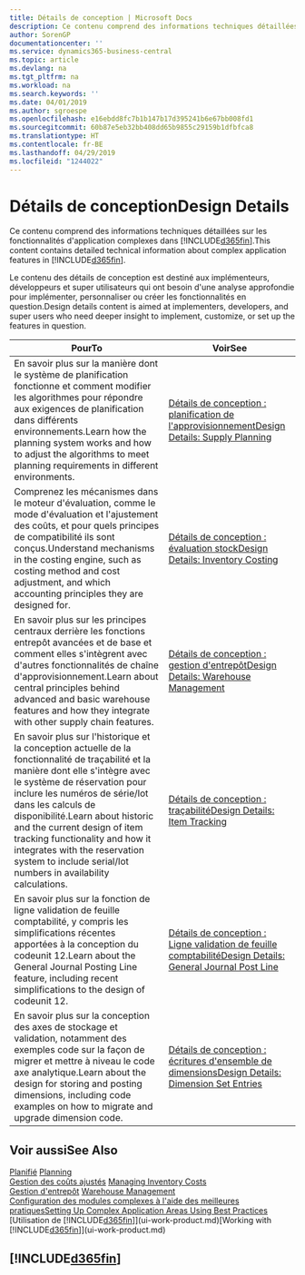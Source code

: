 ```yaml
---
title: Détails de conception | Microsoft Docs
description: Ce contenu comprend des informations techniques détaillées sur les fonctionnalités d'application complexes dans Business Central.
author: SorenGP
documentationcenter: ''
ms.service: dynamics365-business-central
ms.topic: article
ms.devlang: na
ms.tgt_pltfrm: na
ms.workload: na
ms.search.keywords: ''
ms.date: 04/01/2019
ms.author: sgroespe
ms.openlocfilehash: e16ebdd8fc7b1b147b17d395241b6e67bb008fd1
ms.sourcegitcommit: 60b87e5eb32bb408dd65b9855c29159b1dfbfca8
ms.translationtype: HT
ms.contentlocale: fr-BE
ms.lasthandoff: 04/29/2019
ms.locfileid: "1244022"
---
```

# <a name="design-details"></a><span data-ttu-id="6dfd6-103">Détails de conception</span><span class="sxs-lookup"><span data-stu-id="6dfd6-103">Design Details</span></span>
<span data-ttu-id="6dfd6-104">Ce contenu comprend des informations techniques détaillées sur les fonctionnalités d'application complexes dans [!INCLUDE[d365fin](includes/d365fin_md.md)].</span><span class="sxs-lookup"><span data-stu-id="6dfd6-104">This content contains detailed technical information about complex application features in [!INCLUDE[d365fin](includes/d365fin_md.md)].</span></span>  

 <span data-ttu-id="6dfd6-105">Le contenu des détails de conception est destiné aux implémenteurs, développeurs et super utilisateurs qui ont besoin d'une analyse approfondie pour implémenter, personnaliser ou créer les fonctionnalités en question.</span><span class="sxs-lookup"><span data-stu-id="6dfd6-105">Design details content is aimed at implementers, developers, and super users who need deeper insight to implement, customize, or set up the features in question.</span></span>  

|<span data-ttu-id="6dfd6-106">**Pour**</span><span class="sxs-lookup"><span data-stu-id="6dfd6-106">**To**</span></span>|<span data-ttu-id="6dfd6-107">**Voir**</span><span class="sxs-lookup"><span data-stu-id="6dfd6-107">**See**</span></span>|  
|------------|-------------|  
|<span data-ttu-id="6dfd6-108">En savoir plus sur la manière dont le système de planification fonctionne et comment modifier les algorithmes pour répondre aux exigences de planification dans différents environnements.</span><span class="sxs-lookup"><span data-stu-id="6dfd6-108">Learn how the planning system works and how to adjust the algorithms to meet planning requirements in different environments.</span></span>|[<span data-ttu-id="6dfd6-109">Détails de conception : planification de l'approvisionnement</span><span class="sxs-lookup"><span data-stu-id="6dfd6-109">Design Details: Supply Planning</span></span>](design-details-supply-planning.md)|  
|<span data-ttu-id="6dfd6-110">Comprenez les mécanismes dans le moteur d'évaluation, comme le mode d'évaluation et l'ajustement des coûts, et pour quels principes de compatibilité ils sont conçus.</span><span class="sxs-lookup"><span data-stu-id="6dfd6-110">Understand mechanisms in the costing engine, such as costing method and cost adjustment, and which accounting principles they are designed for.</span></span>|[<span data-ttu-id="6dfd6-111">Détails de conception : évaluation stock</span><span class="sxs-lookup"><span data-stu-id="6dfd6-111">Design Details: Inventory Costing</span></span>](design-details-inventory-costing.md)|  
|<span data-ttu-id="6dfd6-112">En savoir plus sur les principes centraux derrière les fonctions entrepôt avancées et de base et comment elles s'intègrent avec d'autres fonctionnalités de chaîne d'approvisionnement.</span><span class="sxs-lookup"><span data-stu-id="6dfd6-112">Learn about central principles behind advanced and basic warehouse features and how they integrate with other supply chain features.</span></span>|[<span data-ttu-id="6dfd6-113">Détails de conception : gestion d'entrepôt</span><span class="sxs-lookup"><span data-stu-id="6dfd6-113">Design Details: Warehouse Management</span></span>](design-details-warehouse-management.md)|  
|<span data-ttu-id="6dfd6-114">En savoir plus sur l'historique et la conception actuelle de la fonctionnalité de traçabilité et la manière dont elle s'intègre avec le système de réservation pour inclure les numéros de série/lot dans les calculs de disponibilité.</span><span class="sxs-lookup"><span data-stu-id="6dfd6-114">Learn about historic and the current design of item tracking functionality and how it integrates with the reservation system to include serial/lot numbers in availability calculations.</span></span>|[<span data-ttu-id="6dfd6-115">Détails de conception : traçabilité</span><span class="sxs-lookup"><span data-stu-id="6dfd6-115">Design Details: Item Tracking</span></span>](design-details-item-tracking.md)|  
|<span data-ttu-id="6dfd6-116">En savoir plus sur la fonction de ligne validation de feuille comptabilité, y compris les simplifications récentes apportées à la conception du codeunit 12.</span><span class="sxs-lookup"><span data-stu-id="6dfd6-116">Learn about the General Journal Posting Line feature, including recent simplifications to the design of codeunit 12.</span></span>|[<span data-ttu-id="6dfd6-117">Détails de conception : Ligne validation de feuille comptabilité</span><span class="sxs-lookup"><span data-stu-id="6dfd6-117">Design Details: General Journal Post Line</span></span>](design-details-general-journal-post-line.md)|
|<span data-ttu-id="6dfd6-118">En savoir plus sur la conception des axes de stockage et validation, notamment des exemples code sur la façon de migrer et mettre à niveau le code axe analytique.</span><span class="sxs-lookup"><span data-stu-id="6dfd6-118">Learn about the design for storing and posting dimensions, including code examples on how to migrate and upgrade dimension code.</span></span>|[<span data-ttu-id="6dfd6-119">Détails de conception : écritures d'ensemble de dimensions</span><span class="sxs-lookup"><span data-stu-id="6dfd6-119">Design Details: Dimension Set Entries</span></span>](design-details-dimension-set-entries.md)| 

## <a name="see-also"></a><span data-ttu-id="6dfd6-120">Voir aussi</span><span class="sxs-lookup"><span data-stu-id="6dfd6-120">See Also</span></span>  
 <span data-ttu-id="6dfd6-121">[Planifié](production-planning.md) </span><span class="sxs-lookup"><span data-stu-id="6dfd6-121">[Planning](production-planning.md) </span></span>  
 <span data-ttu-id="6dfd6-122">[Gestion des coûts ajustés](finance-manage-inventory-costs.md) </span><span class="sxs-lookup"><span data-stu-id="6dfd6-122">[Managing Inventory Costs](finance-manage-inventory-costs.md) </span></span>  
 <span data-ttu-id="6dfd6-123">[Gestion d'entrepôt](warehouse-manage-warehouse.md) </span><span class="sxs-lookup"><span data-stu-id="6dfd6-123">[Warehouse Management](warehouse-manage-warehouse.md) </span></span>  
 [<span data-ttu-id="6dfd6-124">Configuration des modules complexes à l'aide des meilleures pratiques</span><span class="sxs-lookup"><span data-stu-id="6dfd6-124">Setting Up Complex Application Areas Using Best Practices</span></span>](set-up-complex-application-areas-using-best-practices.md)  
 <span data-ttu-id="6dfd6-125">[Utilisation de [!INCLUDE[d365fin](includes/d365fin_md.md)]](ui-work-product.md)</span><span class="sxs-lookup"><span data-stu-id="6dfd6-125">[Working with [!INCLUDE[d365fin](includes/d365fin_md.md)]](ui-work-product.md)</span></span>

 ## [!INCLUDE[d365fin](includes/free_trial_md.md)]  
